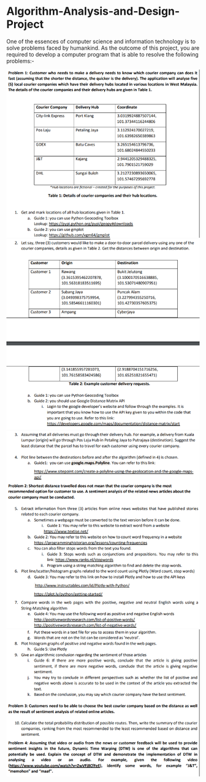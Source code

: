 # Algorithm-Analysis-and-Design-Project

One of the essences of computer science and information technology is to solve problems faced by
humankind. As the outcome of this project, you are required to develop a computer program that is able to
resolve the following problems:-


<img src="4/ss1.png">
<img src="4/ss2.png">
<img src="4/ss3.png">
<img src="4/ss4.png">
